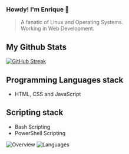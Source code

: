 ### Howdy! I'm Enrique 🐧

> <p > A fanatic of  Linux and Operating Systems. <br />
> Working in Web Development. </p>

 ## My Github Stats

[![GitHub Streak](https://github-readme-streak-stats.herokuapp.com?user=EnriLion&theme=submarine-flowers&border_radius=5&fire=DD701B)](https://git.io/streak-stats)

 ## Programming Languages stack
 - HTML, CSS and JavaScript
 ## Scripting stack
 - Bash Scripting
 - PowerShell Scripting
 
 ![Overview](https://github.com/EnriLion/github-stats/blob/master/generated/overview.svg)
 ![Languages](https://github.com/EnriLion/github-stats/blob/master/generated/languages.svg)

<!--
**EnriqueLion/EnriqueLion** is a ✨ _special_ ✨ repository because its `README.md` (this file) appears on your GitHub profile.

Here are some ideas to get you started:

- 🔭 I’m currently working on ...
- 🌱 I’m currently learning ...
- 👯 I’m looking to collaborate on ...
- 🤔 I’m looking for help with ...
- 💬 Ask me about ...
- 📫 How to reach me: ...
- 😄 Pronouns: ...
- ⚡ Fun fact: ...
-->
